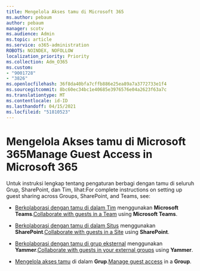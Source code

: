```yaml
---
title: Mengelola Akses tamu di Microsoft 365
ms.author: pebaum
author: pebaum
manager: scotv
ms.audience: Admin
ms.topic: article
ms.service: o365-administration
ROBOTS: NOINDEX, NOFOLLOW
localization_priority: Priority
ms.collection: Adm_O365
ms.custom:
- "9001728"
- "3826"
ms.openlocfilehash: 36f8da40bfa7cffb886e25ea89a7a3772733e1f4
ms.sourcegitcommit: 8bc60ec34bc1e40685e3976576e04a2623f63a7c
ms.translationtype: MT
ms.contentlocale: id-ID
ms.lasthandoff: 04/15/2021
ms.locfileid: "51810523"
---
```

# <a name="manage-guest-access-in-microsoft-365"></a><span data-ttu-id="4b2e3-102">Mengelola Akses tamu di Microsoft 365</span><span class="sxs-lookup"><span data-stu-id="4b2e3-102">Manage Guest Access in Microsoft 365</span></span>

<span data-ttu-id="4b2e3-103">Untuk instruksi lengkap tentang pengaturan berbagi dengan tamu di seluruh Grup, SharePoint, dan Tim, lihat:</span><span class="sxs-lookup"><span data-stu-id="4b2e3-103">For complete instructions on setting up guest sharing across Groups, SharePoint, and Teams, see:</span></span> 

- <span data-ttu-id="4b2e3-104">[Berkolaborasi dengan tamu di dalam Tim](https://docs.microsoft.com/microsoft-365/solutions/collaborate-as-team?view=o365-worldwide) menggunakan **Microsoft Teams**.</span><span class="sxs-lookup"><span data-stu-id="4b2e3-104">[Collaborate with guests in a Team](https://docs.microsoft.com/microsoft-365/solutions/collaborate-as-team?view=o365-worldwide) using **Microsoft Teams**.</span></span> 

- <span data-ttu-id="4b2e3-105">[Berkolaborasi dengan tamu di dalam Situs](https://docs.microsoft.com/microsoft-365/solutions/collaborate-in-site?view=o365-worldwide) menggunakan **SharePoint**.</span><span class="sxs-lookup"><span data-stu-id="4b2e3-105">[Collaborate with guests in a Site](https://docs.microsoft.com/microsoft-365/solutions/collaborate-in-site?view=o365-worldwide) using **SharePoint**.</span></span> 

- <span data-ttu-id="4b2e3-106">[Berkolaborasi dengan tamu di grup eksternal](https://docs.microsoft.com/yammer/work-with-external-users/create-and-manage-external-groups?redirectSourcePath=%252farticle%252f9ccd15ce-0efc-4dc1-81bc-4a424ab6f92a.aspx) menggunakan **Yammer**.</span><span class="sxs-lookup"><span data-stu-id="4b2e3-106">[Collaborate with guests in your external groups](https://docs.microsoft.com/yammer/work-with-external-users/create-and-manage-external-groups?redirectSourcePath=%252farticle%252f9ccd15ce-0efc-4dc1-81bc-4a424ab6f92a.aspx) using **Yammer**.</span></span> 

- <span data-ttu-id="4b2e3-107">[Mengelola akses tamu](https://docs.microsoft.com/microsoft-365/admin/create-groups/manage-guest-access-in-groups?view=o365-worldwide) di dalam **Grup**.</span><span class="sxs-lookup"><span data-stu-id="4b2e3-107">[Manage guest access](https://docs.microsoft.com/microsoft-365/admin/create-groups/manage-guest-access-in-groups?view=o365-worldwide) in a **Group**.</span></span>
